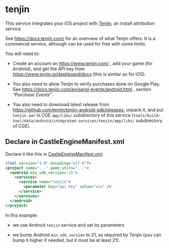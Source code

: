 # tenjin

This service integrates your iOS project with [Tenjin](https://www.tenjin.com/), an install attribution service.

See https://docs.tenjin.com/ for an overview of what Tenjin offers. It is a commercial service, although can be used for free with some limits.

You will need to:

- Create an account on https://www.tenjin.com/ , add your game (for Android), and get the API key from https://www.tenjin.io/dashboard/docs (this is similar as for iOS).

- You also need to allow Tenjin to verify purchases done on Google Play. See https://docs.tenjin.com/en/send-events/android.html , section _"Purchase Events"_.

- You also need to download latest release from https://github.com/tenjin/tenjin-android-sdk/releases, unpack it, and put `tenjin.aar` in CGE `app/libs/` subdirectory of this service (`tools/build-tool/data/android/integrated-services/tenjin/app/libs/` subdirectory of CGE).

## Declare in CastleEngineManifest.xml

Declare it like this in [CastleEngineManifest.xml](https://github.com/castle-engine/castle-engine/wiki/CastleEngineManifest.xml-examples):

~~~~xml
<?xml version="1.0" encoding="utf-8"?>
<project name="..." game_units="...">
  <android min_sdk_version="21">
    <services>
      <service name="tenjin">
        <parameter key="api_key" value="xxx" />
      </service>
    </services>
  </android>
</project>
~~~~

In this example:

- we use Android `tenjin` service and set its parameters

- we bump Android `min_sdk_version` to 21, as required by Tenjin (you can bump it higher if needed, but it must be at least 21).
